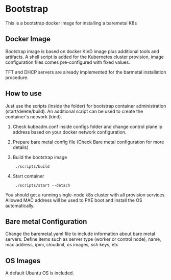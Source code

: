 # Bootstrap

This is a bootstrap docker image for installing  a baremetal K8s


## Docker Image

Bootstrap image is based on docker KinD image plus additional tools and artifacts. A shell script is added for the Kubernetes cluster provision, image configuration files comes pre-configured with fixed values.

TFT and DHCP servers are already implemented for the barmetal installation procedure.



## How to use

Just use the scripts (inside the folder) for bootstrap container administration (start/delete/build). An additional script can be used to create the container's network (kind).


1. Check kubeadm.conf inside configs folder and change control plane ip address based on your docker network configuration.


2. Prepare bare metal config file (Check Bare metal configuration for more details)


3. Build the bootstrap image

        ./scripts/build


4. Start container

        ./scripts/start --detach



You should get a running single-node k8s cluster with all provision services. Allowed MAC address will be used to PXE boot and install the OS automatically.





## Bare metal Configuration

Change the baremetal.yaml file to include information about bare metal servers. Define items such as server type (worker or control node), name, mac address, ipmi, cloudinit, os images, ssh keys, etc  




## OS Images 

A default Ubuntu OS is included.












 

